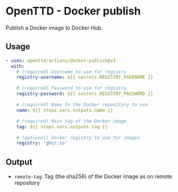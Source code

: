 # OpenTTD - Docker publish

Publish a Docker image to Docker Hub.

## Usage

```yaml
- uses: openttd/actions/docker-publish@v1
  with:
    # (required) Username to use for registry
    registry-username: ${{ secrets.REGISTRY_USERNAME }}

    # (required) Password to use for registry
    registry-password: ${{ secrets.REGISTRY_PASSWORD }}

    # (required) Name fo the Docker repository to use
    name: ${{ steps.vars.outputs.name }}

    # (required) Main tag of the Docker image
    tag: ${{ steps.vars.outputs.tag }}

    # (optional) Docker registry to use for images
    registry: 'ghcr.io'
```

## Output

- `remote-tag`: Tag (the sha256) of the Docker image as on remote repository
